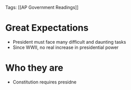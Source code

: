 Tags: [[AP Government Readings]]

# Great Expectations
- President must face many difficult and daunting tasks
- Since WWII, no real increase in presidential power

# Who they are
- Constitution requires presidne